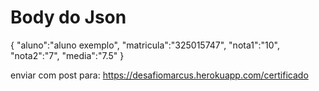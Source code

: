 # Body do Json
{
  "aluno":"aluno exemplo",
  "matricula":"325015747",
  "nota1":"10",
  "nota2":"7",
  "media":"7.5"
}

enviar com post para: https://desafiomarcus.herokuapp.com/certificado
